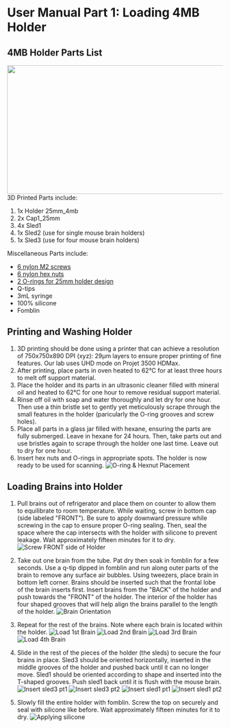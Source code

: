 
# User Manual Part 1: Loading 4MB Holder

## 4MB Holder Parts List
<img src="https://github.com/remmi-toolbox/Documentation/blob/master/01-loading-4mb-holder/4MB_Holder_Photos/IMG_0871.png" width="700" height="300">
3D Printed Parts include:

1. 1x Holder 25mm_4mb
2. 2x Cap1_25mm
3. 4x Sled1
4. 1x Sled2 (use for single mouse brain holders)
5. 1x Sled3 (use for four mouse brain holders)

Miscellaneous Parts include:

* [6 nylon M2 screws](https://www.mcmaster.com/92492a705)
* [6 nylon hex nuts](https://www.mcmaster.com/#93800a300/=18u9ftw)
* [2 O-rings for 25mm holder design](https://www.mcmaster.com/9262k194)
* Q-tips
* 3mL syringe
* 100% silicone
* Fomblin

## Printing and Washing Holder
1. 3D printing should be done using a printer that can achieve a resolution of 750x750x890 DPI (xyz): 29µm layers to ensure proper printing of fine features. Our lab uses UHD mode on Projet 3500 HDMax.
2. After printing, place parts in oven heated to 62°C for at least three hours to melt off support material.
3. Place the holder and its parts in an ultrasonic cleaner filled with mineral oil and heated to 62°C for one hour to remove residual support material.
4. Rinse off oil with soap and water thoroughly and let dry for one hour. Then use a thin bristle set to gently yet meticulously scrape through the small features in the holder (paricularly the O-ring grooves and screw holes).
5. Place all parts in a glass jar filled with hexane, ensuring the parts are fully submerged. Leave in hexane for 24 hours. Then, take parts out and use bristles again to scrape through the holder one last time. Leave out to dry for one hour.
6. Insert hex nuts and O-rings in appropriate spots. The holder is now ready to be used for scanning.
![O-ring & Hexnut Placement](https://github.com/remmi-toolbox/Documentation/blob/master/01-loading-4mb-holder/4MB_Holder_Photos/IMG_0872.png)

## Loading Brains into Holder
1. Pull brains out of refrigerator and place them on counter to allow them to equilibrate to room temperature. While waiting, screw in bottom cap (side labeled "FRONT"). Be sure to apply downward pressure while screwing in the cap to ensure proper O-ring sealing. Then, seal the space where the cap intersects with the holder with silicone to prevent leakage. Wait approximately fifteen minutes for it to dry.
![Screw FRONT side of Holder](https://github.com/remmi-toolbox/Documentation/blob/master/01-loading-4mb-holder/4MB_Holder_Photos/IMG_0873.png)
2. Take out one brain from the tube. Pat dry then soak in fomblin for a few seconds. Use a q-tip dipped in fomblin and run along outer parts of the brain to remove any surface air bubbles. Using tweezers, place brain in bottom left corner. Brains should be inserted such that the frontal lobe of the brain inserts first. Insert brains from the "BACK" of the holder and push towards the "FRONT" of the holder. The interior of the holder has four shaped grooves that will help align the brains parallel to the length of the holder.
![Brain Orientation](https://github.com/remmi-toolbox/Documentation/blob/master/01-loading-4mb-holder/4MB_Holder_Photos/IMG_0906.png)
3. Repeat for the rest of the brains. Note where each brain is located within the holder.
![Load 1st Brain](https://github.com/remmi-toolbox/Documentation/blob/master/01-loading-4mb-holder/4MB_Holder_Photos/IMG_0875.png)
![Load 2nd Brain](https://github.com/remmi-toolbox/Documentation/blob/master/01-loading-4mb-holder/4MB_Holder_Photos/IMG_0876.png)
![Load 3rd Brain](https://github.com/remmi-toolbox/Documentation/blob/master/01-loading-4mb-holder/4MB_Holder_Photos/IMG_0877.png)
![Load 4th Brain](https://github.com/remmi-toolbox/Documentation/blob/master/01-loading-4mb-holder/4MB_Holder_Photos/IMG_0879.png)

4. Slide in the rest of the pieces of the holder (the sleds) to secure the four brains in place. Sled3 should be oriented horizontally, inserted in the middle grooves of the holder and pushed back until it can no longer move. Sled1 should be oriented according to shape and inserted into the T-shaped grooves. Push sled1 back until it is flush with the mouse brain.
![Insert sled3 pt1](https://github.com/remmi-toolbox/Documentation/blob/master/01-loading-4mb-holder/4MB_Holder_Photos/IMG_0881.png)
![Insert sled3 pt2](https://github.com/remmi-toolbox/Documentation/blob/master/01-loading-4mb-holder/4MB_Holder_Photos/IMG_0882.png)
![Insert sled1 pt1](https://github.com/remmi-toolbox/Documentation/blob/master/01-loading-4mb-holder/4MB_Holder_Photos/IMG_0883.png)
![Insert sled1 pt2](https://github.com/remmi-toolbox/Documentation/blob/master/01-loading-4mb-holder/4MB_Holder_Photos/IMG_0885.png)
5. Slowly fill the entire holder with fomblin. Screw the top on securely and seal with silicone like before. Wait approximately fifteen minutes for it to dry.
![Applying silicone](https://github.com/remmi-toolbox/Documentation/blob/master/01-loading-4mb-holder/4MB_Holder_Photos/IMG_0907.png)
